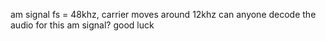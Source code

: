 am signal fs = 48khz,  carrier moves around 12khz
can anyone decode the audio for this am signal?
good luck
